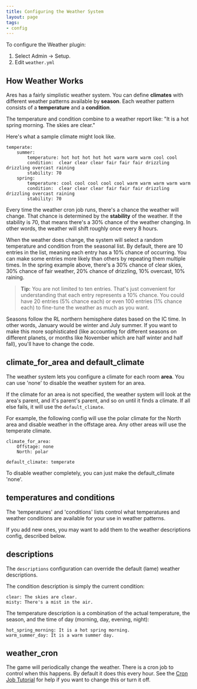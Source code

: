 ```yaml
---
title: Configuring the Weather System
layout: page
tags:
- config
---
```


To configure the Weather plugin:

1. Select Admin -> Setup.
2. Edit `weather.yml`

## How Weather Works

Ares has a fairly simplistic weather system.  You can define **climates** with different weather patterns available by **season**.  Each weather pattern consists of a **temperature** and a **condition**.

The temperature and condition combine to a weather report like:  "It is a hot spring morning.  The skies are clear."

Here's what a sample climate might look like.

    temperate:
        summer:
            temperature: hot hot hot hot hot warm warm warm cool cool
            condition:  clear clear clear fair fair fair drizzling drizzling overcast raining
            stability: 70
        spring:
            temperature: cool cool cool cool cool warm warm warm warm warm
            condition:  clear clear clear fair fair fair drizzling drizzling overcast raining
            stability: 70

Every time the weather cron job runs, there's a chance the weather will change.  That chance is determined by the **stability** of the weather.  If the stability is 70, that means there's a 30% chance of the weather changing.  In other words, the weather will shift roughly once every 8 hours.

When the weather does change, the system will select a random temperature and condition from the seasonal list.  By default, there are 10 entries in the list, meaning each entry has a 10% chance of occurring.  You can make some entries more likely than others by repeating them multiple times.  In the spring example above, there's a 30% chance of clear skies, 30% chance of fair weather, 20% chance of drizzling, 10% overcast, 10% raining.

> <i class="fa fa-info-circle"></i> **Tip:** You are not limited to ten entries.  That's just convenient for understanding that each entry represents a 10% chance.  You could have 20 entries (5% chance each) or even 100 entries (1% chance each) to fine-tune the weather as much as you want.

Seasons follow the RL northern hemisphere dates based on the IC time.  In other words, January would be winter and July summer.  If you want to make this more sophisticated (like accounting for different seasons on different planets, or months like November which are half winter and half fall), you'll have to change the code.

## climate_for_area and default_climate

The weather system lets you configure a climate for each room **area**.  You can use 'none' to disable the weather system for an area.  

If the climate for an area is not specified, the weather system will look at the area's parent, and it's parent's parent, and so on until it finds a climate.  If all else fails, it will use the `default_climate`.  

For example, the following config will use the polar climate for the North area and disable weather in the offstage area.  Any other areas will use the temperate climate.

    climate_for_area:
        Offstage: none
        North: polar
        
    default_climate: temperate

To disable weather completely, you can just make the default_climate 'none'.

## temperatures and conditions

The 'temperatures' and 'conditions' lists control what temperatures and weather conditions are available for your use in weather patterns.  

If you add new ones, you may want to add them to the weather descriptions config, described below.

## descriptions

The `descriptions` configuration can override the default (lame) weather descriptions.

The condition description is simply the current condition:

    clear: The skies are clear.
    misty: There's a mist in the air.

The temperature description is a combination of the actual temperature, the season, and the time of day (morning, day, evening, night): 

    hot_spring_morning: It is a hot spring morning.
    warm_summer_day: It is a warm summer day.

## weather_cron

The game will periodically change the weather.  There is a cron job to control when this happens.  By default it does this every hour.  See the [Cron Job Tutorial](http://www.aresmush.com/tutorials/code/cron) for help if you want to change this or turn it off.

